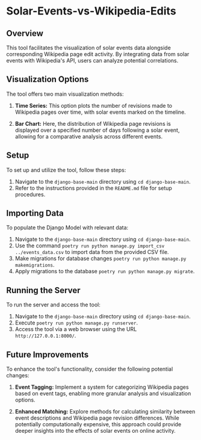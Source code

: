 # Solar-Events-vs-Wikipedia-Edits

## Overview

This tool facilitates the visualization of solar events data alongside corresponding Wikipedia page edit activity. By integrating data from solar events with Wikipedia's API, users can analyze potential correlations.

## Visualization Options

The tool offers two main visualization methods:

1. **Time Series:** This option plots the number of revisions made to Wikipedia pages over time, with solar events marked on the timeline.

2. **Bar Chart:** Here, the distribution of Wikipedia page revisions is displayed over a specified number of days following a solar event, allowing for a comparative analysis across different events.

## Setup

To set up and utilize the tool, follow these steps:

1. Navigate to the `django-base-main` directory using `cd django-base-main`.
2. Refer to the instructions provided in the `README.md` file for setup procedures.

## Importing Data

To populate the Django Model with relevant data:

1. Navigate to the `django-base-main` directory using `cd django-base-main`.
2. Use the command `poetry run python manage.py import_csv ../events_data.csv` to import data from the provided CSV file.
3. Make migrations for database changes `poetry run python manage.py makemigrations`.
4. Apply migrations to the database `poetry run python manage.py migrate`.

## Running the Server

To run the server and access the tool:

1. Navigate to the `django-base-main` directory using `cd django-base-main`.
2. Execute `poetry run python manage.py runserver`.
3. Access the tool via a web browser using the URL `http://127.0.0.1:8000/`.

## Future Improvements

To enhance the tool's functionality, consider the following potential changes:

1. **Event Tagging:** Implement a system for categorizing Wikipedia pages based on event tags, enabling more granular analysis and visualization options.

2. **Enhanced Matching:** Explore methods for calculating similarity between event descriptions and Wikipedia page revision differences. While potentially computationally expensive, this approach could provide deeper insights into the effects of solar events on online activity.